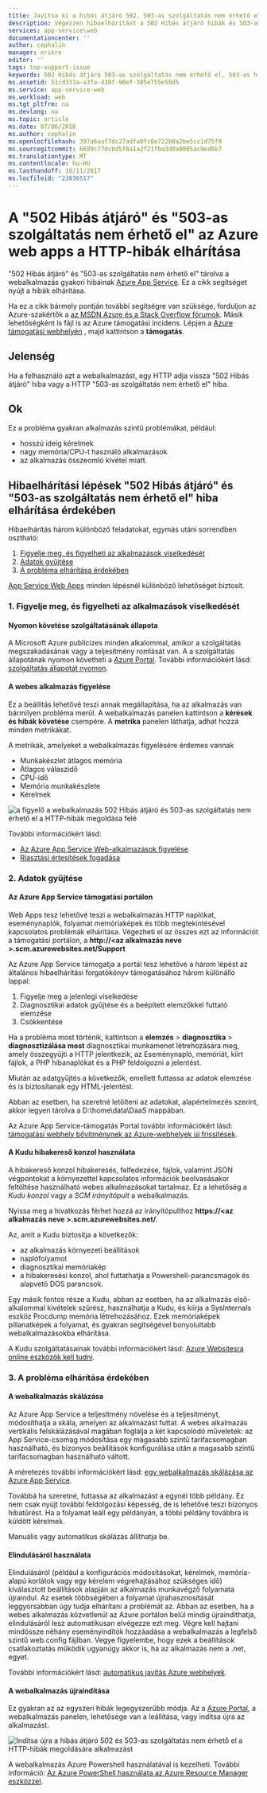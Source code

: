 ```yaml
---
title: Javítsa ki a hibás átjáró 502, 503-as szolgáltatás nem érhető el |} Microsoft Docs
description: Végezzen hibaelhárítást a 502 Hibás átjáró hibák és 503-as szolgáltatás nem érhető el az Azure App Service-ben futtatott webalkalmazás.
services: app-service\web
documentationcenter: ''
author: cephalin
manager: erikre
editor: ''
tags: top-support-issue
keywords: 502 Hibás átjáró 503-as szolgáltatás nem érhető el, 503-as hiba, 502-es hiba
ms.assetid: 51cd331a-a3fa-438f-90ef-385e755e50d5
ms.service: app-service-web
ms.workload: web
ms.tgt_pltfrm: na
ms.devlang: na
ms.topic: article
ms.date: 07/06/2016
ms.author: cephalin
ms.openlocfilehash: 397a6aaf7dc27adfa0fc0e722b8a2be5cc1d75f0
ms.sourcegitcommit: 6699c77dcbd5f8a1a2f21fba3d0a0005ac9ed6b7
ms.translationtype: MT
ms.contentlocale: hu-HU
ms.lasthandoff: 10/11/2017
ms.locfileid: "23836517"
---
```

# <a name="troubleshoot-http-errors-of-502-bad-gateway-and-503-service-unavailable-in-your-azure-web-apps"></a>A "502 Hibás átjáró" és "503-as szolgáltatás nem érhető el" az Azure web apps a HTTP-hibák elhárítása
"502 Hibás átjáró" és "503-as szolgáltatás nem érhető el" tárolva a webalkalmazás gyakori hibáinak [Azure App Service](http://go.microsoft.com/fwlink/?LinkId=529714). Ez a cikk segítséget nyújt a hibák elhárítása.

Ha ez a cikk bármely pontján további segítségre van szüksége, forduljon az Azure-szakértők a [az MSDN Azure és a Stack Overflow fórumok](https://azure.microsoft.com/support/forums/). Másik lehetőségként is fájl is az Azure támogatási incidens. Lépjen a [Azure támogatási webhelyén](https://azure.microsoft.com/support/options/) , majd kattintson a **támogatás**.

## <a name="symptom"></a>Jelenség
Ha a felhasználó azt a webalkalmazást, egy HTTP adja vissza "502 Hibás átjáró" hiba vagy a HTTP "503-as szolgáltatás nem érhető el" hiba.

## <a name="cause"></a>Ok
Ez a probléma gyakran alkalmazás szintű problémákat, például:

* hosszú ideig kérelmek
* nagy memória/CPU-t használó alkalmazások
* az alkalmazás összeomló kivétel miatt.

## <a name="troubleshooting-steps-to-solve-502-bad-gateway-and-503-service-unavailable-errors"></a>Hibaelhárítási lépések "502 Hibás átjáró" és "503-as szolgáltatás nem érhető el" hiba elhárítása érdekében
Hibaelhárítás három különböző feladatokat, egymás utáni sorrendben osztható:

1. [Figyelje meg, és figyelheti az alkalmazások viselkedését](#observe)
2. [Adatok gyűjtése](#collect)
3. [A probléma elhárítása érdekében](#mitigate)

[App Service Web Apps](/services/app-service/web/) minden lépésnél különböző lehetőséget biztosít.

<a name="observe" />

### <a name="1-observe-and-monitor-application-behavior"></a>1. Figyelje meg, és figyelheti az alkalmazások viselkedését
#### <a name="track-service-health"></a>Nyomon követése szolgáltatásának állapota
A Microsoft Azure publicizes minden alkalommal, amikor a szolgáltatás megszakadásának vagy a teljesítmény romlását van. A a szolgáltatás állapotának nyomon követheti a [Azure Portal](https://portal.azure.com/). További információkért lásd: [szolgáltatás állapotát nyomon](../monitoring-and-diagnostics/insights-service-health.md).

#### <a name="monitor-your-web-app"></a>A webes alkalmazás figyelése
Ez a beállítás lehetővé teszi annak megállapítása, ha az alkalmazás van bármilyen probléma merül. A webalkalmazás panelen kattintson a **kérések és hibák követése** csempére. A **metrika** panelen láthatja, adhat hozzá minden metrikákat.

A metrikák, amelyeket a webalkalmazás figyelésére érdemes vannak

* Munkakészlet átlagos memória
* Átlagos válaszidő
* CPU-idő
* Memória munkakészlete
* Kérelmek

![a figyelő a webalkalmazás 502 Hibás átjáró és 503-as szolgáltatás nem érhető el a HTTP-hibák megoldása felé](./media/app-service-web-troubleshoot-HTTP-502-503/1-monitor-metrics.png)

További információkért lásd:

* [Az Azure App Service Web-alkalmazások figyelése](web-sites-monitor.md)
* [Riasztási értesítések fogadása](../monitoring-and-diagnostics/insights-receive-alert-notifications.md)

<a name="collect" />

### <a name="2-collect-data"></a>2. Adatok gyűjtése
#### <a name="use-the-azure-app-service-support-portal"></a>Az Azure App Service támogatási portálon
Web Apps tesz lehetővé teszi a webalkalmazás HTTP naplókat, eseménynaplók, folyamat memóriaképek és több megtekintésével kapcsolatos problémák elhárítása. Végezheti el az összes ezt az információt a támogatási portálon, a **http://&lt;az alkalmazás neve >.scm.azurewebsites.net/Support**

Az Azure App Service támogatja a portál tesz lehetővé a három lépést az általános hibaelhárítási forgatókönyv támogatásához három különálló lappal:

1. Figyelje meg a jelenlegi viselkedése
2. Diagnosztikai adatok gyűjtése és a beépített elemzőkkel futtató elemzése
3. Csökkentése

Ha a probléma most történik, kattintson a **elemzés** > **diagnosztika** > **diagnosztizálása most** diagnosztikai munkamenet létrehozására meg, amely összegyűjti a HTTP jelentkezik, az Eseménynapló, memóriát, kiírt fájlok, a PHP hibanaplókat és a PHP feldolgozni a jelentést.

Miután az adatgyűjtés a következők, emellett futtassa az adatok elemzése és is biztosítanak egy HTML-jelentést.

Abban az esetben, ha szeretné letölteni az adatokat, alapértelmezés szerint, akkor legyen tárolva a D:\home\data\DaaS mappában.

Az Azure App Service-támogatás Portal további információkért lásd: [támogatási webhely bővítménynek az Azure-webhelyek új frissítések](https://azure.microsoft.com/blog/new-updates-to-support-site-extension-for-azure-websites).

#### <a name="use-the-kudu-debug-console"></a>A Kudu hibakereső konzol használata
A hibakereső konzol hibakeresés, felfedezése, fájlok, valamint JSON végpontokat a környezettel kapcsolatos információk beolvasásakor feltöltése használható webes alkalmazásokat tartalmaz. Ez a lehetőség a *Kudu konzol* vagy a *SCM irányítópult* a webalkalmazás.

Nyissa meg a hivatkozás férhet hozzá az irányítópulthoz **https://&lt;az alkalmazás neve >.scm.azurewebsites.net/**.

Az, amit a Kudu biztosítja a következők:

* az alkalmazás környezeti beállítások
* naplófolyamot
* diagnosztikai memóriakép
* a hibakeresési konzol, ahol futtathatja a Powershell-parancsmagok és alapvető DOS parancsok.

Egy másik fontos része a Kudu, abban az esetben, ha az alkalmazás első-alkalommal kivételek szűrész, használhatja a Kudu, és kiírja a SysInternals eszköz Procdump memória létrehozásához. Ezek memóriaképek pillanatképek a folyamat, és gyakran segítségével bonyolultabb webalkalmazásokba elhárítása.

A Kudu szolgáltatásainak további információkért lásd: [Azure Websitesra online eszközök kell tudni](https://azure.microsoft.com/blog/windows-azure-websites-online-tools-you-should-know-about/).

<a name="mitigate" />

### <a name="3-mitigate-the-issue"></a>3. A probléma elhárítása érdekében
#### <a name="scale-the-web-app"></a>A webalkalmazás skálázása
Az Azure App Service a teljesítmény növelése és a teljesítményt, módosíthatja a skála, amelyen az alkalmazást futtat. A webes alkalmazás vertikális felskálázásával magában foglalja a két kapcsolódó műveletek: az App Service-csomag módosítása egy magasabb szintű tarifacsomagban használható, és bizonyos beállítások konfigurálása után a magasabb szintű tarifacsomagban használható váltott.

A méretezés további információkért lásd: [egy webalkalmazás skálázása az Azure App Service](web-sites-scale.md).

Továbbá ha szeretné, futtassa az alkalmazást a egynél több példány. Ez nem csak nyújt további feldolgozási képesség, de is lehetővé teszi bizonyos hibatűrést. Ha a folyamat leáll egy példányán, a többi példány továbbra is küldött kérelmek.

Manuális vagy automatikus skálázás állíthatja be.

#### <a name="use-autoheal"></a>Elindulásáról használata
Elindulásáról (például a konfigurációs módosításokat, kérelmek, memória-alapú korlátok vagy egy kérelem végrehajtásához szükséges idő) kiválasztott beállítások alapján az alkalmazás munkavégző folyamata újraindul. Az esetek többségében a folyamat újrahasznosítását leggyorsabban úgy tudja elhárítani a problémát az. Abban az esetben, ha a webes alkalmazás közvetlenül az Azure portálon belül mindig újraindíthatja, elindulásáról lesz automatikusan elvégezze ezt meg. Végre kell hajtani mindössze néhány eseményindítók hozzáadása a webalkalmazás a legfelső szintű web.config fájlban. Vegye figyelembe, hogy ezek a beállítások csatlakoztatás működik ugyanúgy akkor is, ha az alkalmazás nem a .net, egyet.

További információkért lásd: [automatikus javítás Azure webhelyek](https://azure.microsoft.com/blog/auto-healing-windows-azure-web-sites/).

#### <a name="restart-the-web-app"></a>A webalkalmazás újraindítása
Ez gyakran az az egyszeri hibák legegyszerűbb módja. Az a [Azure Portal](https://portal.azure.com/), a webalkalmazás panelen, lehetősége van a leállítása, vagy indítsa újra az alkalmazást.

 ![Indítsa újra a hibás átjáró 502 és 503-as szolgáltatás nem érhető el a HTTP-hibák megoldására alkalmazást](./media/app-service-web-troubleshoot-HTTP-502-503/2-restart.png)

A webalkalmazás Azure Powershell használatával is kezelheti. További információ: [Az Azure PowerShell használata az Azure Resource Manager eszközzel](../powershell-azure-resource-manager.md).

